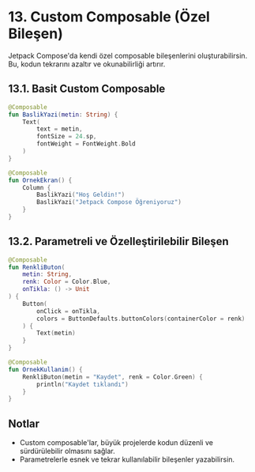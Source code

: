 # 13. Custom Composable (Özel Bileşen)

Jetpack Compose'da kendi özel composable bileşenlerini oluşturabilirsin. Bu, kodun tekrarını azaltır ve okunabilirliği artırır.

## 13.1. Basit Custom Composable
```kotlin
@Composable
fun BaslikYazi(metin: String) {
    Text(
        text = metin,
        fontSize = 24.sp,
        fontWeight = FontWeight.Bold
    )
}

@Composable
fun OrnekEkran() {
    Column {
        BaslikYazi("Hoş Geldin!")
        BaslikYazi("Jetpack Compose Öğreniyoruz")
    }
}
```

## 13.2. Parametreli ve Özelleştirilebilir Bileşen
```kotlin
@Composable
fun RenkliButon(
    metin: String,
    renk: Color = Color.Blue,
    onTikla: () -> Unit
) {
    Button(
        onClick = onTikla,
        colors = ButtonDefaults.buttonColors(containerColor = renk)
    ) {
        Text(metin)
    }
}

@Composable
fun OrnekKullanim() {
    RenkliButon(metin = "Kaydet", renk = Color.Green) {
        println("Kaydet tıklandı")
    }
}
```

## Notlar
- Custom composable'lar, büyük projelerde kodun düzenli ve sürdürülebilir olmasını sağlar.
- Parametrelerle esnek ve tekrar kullanılabilir bileşenler yazabilirsin. 